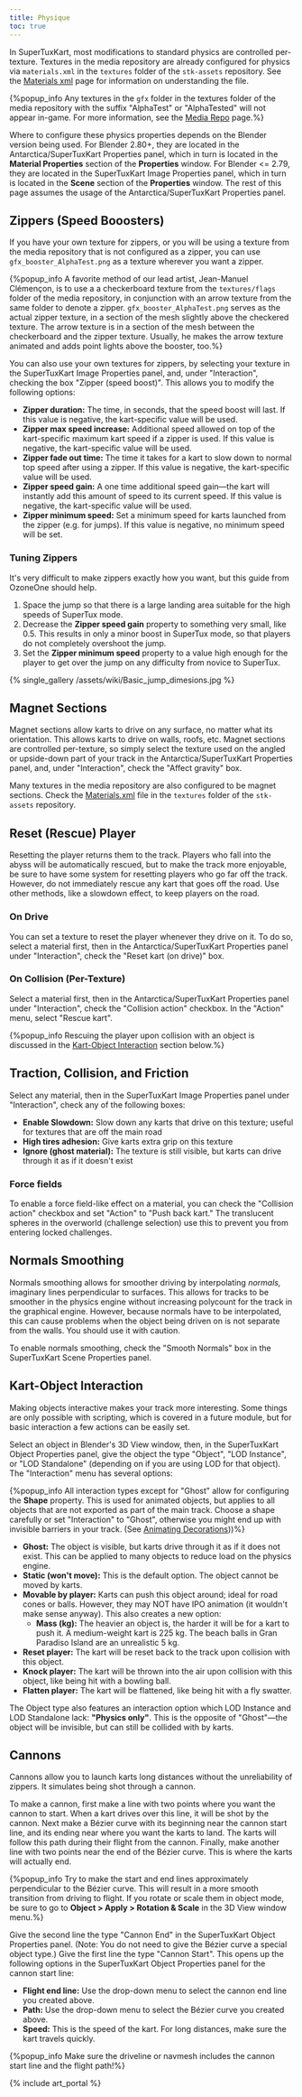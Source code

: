 ```yaml
---
title: Physique
toc: true
---
```

In SuperTuxKart, most modifications to standard physics are controlled per-texture. Textures in the media repository are already configured for physics via `materials.xml` in the `textures` folder of the `stk-assets` repository. See the [Materials xml](Materials_xml) page for information on understanding the file.

{%popup_info Any textures in the `gfx` folder in the textures folder of the media repository with the suffix "AlphaTest" or "AlphaTested" will not appear in-game. For more information, see the [Media Repo](Media_Repo) page.%}

Where to configure these physics properties depends on the Blender version being used. For Blender 2.80+, they are located in the Antarctica/SuperTuxKart Properties panel, which in turn is located in the **Material Properties** section of the **Properties** window. For Blender <= 2.79, they are located in the SuperTuxKart Image Properties panel, which in turn is located in the **Scene** section of the **Properties** window. The rest of this page assumes the usage of the Antarctica/SuperTuxKart Properties panel.

## Zippers (Speed Booosters)

If you have your own texture for zippers, or you will be using a texture from the media repository that is not configured as a zipper, you can use `gfx_booster_AlphaTest.png` as a texture wherever you want a zipper.

{%popup_info A favorite method of our lead artist, Jean-Manuel Clémençon, is to use a a checkerboard texture from the `textures/flags` folder of the media repository, in conjunction with an arrow texture from the same folder to denote a zipper. `gfx_booster_AlphaTest.png` serves as the actual zipper texture, in a section of the mesh slightly above the checkered texture. The arrow texture is in a section of the mesh between the checkerboard and the zipper texture. Usually, he makes the arrow texture animated and adds point lights above the booster, too.%}

You can also use your own textures for zippers, by selecting your texture in the SuperTuxKart Image Properties panel, and, under "Interaction", checking the box "Zipper (speed boost)". This allows you to modify the following options:

* **Zipper duration:** The time, in seconds, that the speed boost will last. If this value is negative, the kart-specific value will be used.
* **Zipper max speed increase:** Additional speed allowed on top of the kart-specific maximum kart speed if a zipper is used. If this value is negative, the kart-specific value will be used.
* **Zipper fade out time:** The time it takes for a kart to slow down to normal top speed after using a zipper. If this value is negative, the kart-specific value will be used.
* **Zipper speed gain:** A one time additional speed gain—the kart will instantly add this amount of speed to its current speed. If this value is negative, the kart-specific value will be used.
* **Zipper minimum speed:** Set a minimum speed for karts launched from the zipper (e.g. for jumps). If this value is negative, no minimum speed will be set.

### Tuning Zippers

It's very difficult to make zippers exactly how you want, but this guide from OzoneOne should help.

1. Space the jump so that there is a large landing area suitable for the high speeds of SuperTux mode.
2. Decrease the **Zipper speed gain** property to something very small, like 0.5. This results in only a minor boost in SuperTux mode, so that players do not completely overshoot the jump.
3. Set the **Zipper minimum speed** property to a value high enough for the player to get over the jump on any difficulty from novice to SuperTux.

{% single_gallery /assets/wiki/Basic_jump_dimesions.jpg %}

## Magnet Sections

Magnet sections allow karts to drive on any surface, no matter what its orientation. This allows karts to drive on walls, roofs, etc. Magnet sections are controlled per-texture, so simply select the texture used on the angled or upside-down part of your track in the Antarctica/SuperTuxKart Properties panel, and, under "Interaction", check the "Affect gravity" box.

Many textures in the media repository are also configured to be magnet sections. Check the [Materials.xml](Materials_xml) file in the `textures` folder of the `stk-assets` repository.

## Reset (Rescue) Player

Resetting the player returns them to the track. Players who fall into the abyss will be automatically rescued, but to make the track more enjoyable, be sure to have some system for resetting players who go far off the track. However, do not immediately rescue any kart that goes off the road. Use other methods, like a slowdown effect, to keep players on the road.

### On Drive

You can set a texture to reset the player whenever they drive on it. To do so, select a material first, then in the Antarctica/SuperTuxKart Properties panel under "Interaction", check the "Reset kart (on drive)" box.

### On Collision (Per-Texture)

Select a material first, then in the Antarctica/SuperTuxKart Properties panel under "Interaction", check the "Collision action" checkbox. In the "Action" menu, select "Rescue kart".

{%popup_info Rescuing the player upon collision with an object is discussed in the [Kart-Object Interaction](#kart-object-interaction) section below.%}

## Traction, Collision, and Friction

Select any material, then in the SuperTuxKart Image Properties panel under "Interaction", check any of the following boxes:

* **Enable Slowdown:** Slow down any karts that drive on this texture; useful for textures that are off the main road
* **High tires adhesion:** Give karts extra grip on this texture
* **Ignore (ghost material):** The texture is still visible, but karts can drive through it as if it doesn't exist

### Force fields

To enable a force field-like effect on a material, you can check the "Collision action" checkbox and set "Action" to "Push back kart." The translucent spheres in the overworld (challenge selection) use this to prevent you from entering locked challenges.

## Normals Smoothing

Normals smoothing allows for smoother driving by interpolating *normals,* imaginary lines perpendicular to surfaces. This allows for tracks to be smoother in the physics engine without increasing polycount for the track in the graphical engine. However, because normals have to be interpolated, this can cause problems when the object being driven on is not separate from the walls. You should use it with caution.

To enable normals smoothing, check the "Smooth Normals" box in the SuperTuxKart Scene Properties panel.

## Kart-Object Interaction

Making objects interactive makes your track more interesting. Some things are only possible with scripting, which is covered in a future module, but for basic interaction a few actions can be easily set.

Select an object in Blender's 3D View window, then, in the SuperTuxKart Object Properties panel, give the object the type "Object", "LOD Instance", or "LOD Standalone" (depending on if you are using LOD for that object). The "Interaction" menu has several options:

{%popup_info All interaction types except for "Ghost" allow for configuring the **Shape** property. This is used for animated objects, but applies to all objects that are not exported as part of the main track. Choose a shape carefully or set "Interaction" to "Ghost", otherwise you might end up with invisible barriers in your track. (See [Animating Decorations](Animating_Decorations)))%}

* **Ghost:** The object is visible, but karts drive through it as if it does not exist. This can be applied to many objects to reduce load on the physics engine.
* **Static (won't move):** This is the default option. The object cannot be moved by karts.
* **Movable by player:** Karts can push this object around; ideal for road cones or balls. However, they may NOT have IPO animation (it wouldn't make sense anyway). This also creates a new option:
    * **Mass (kg):** The heavier an object is, the harder it will be for a kart to push it. A medium-weight kart is 225 kg. The beach balls in Gran Paradiso Island are an unrealistic 5 kg.
* **Reset player:** The kart will be reset back to the track upon collision with this object.
* **Knock player:** The kart will be thrown into the air upon collision with this object, like being hit with a bowling ball.
* **Flatten player:** The kart will be flattened, like being hit with a fly swatter.

The Object type also features an interaction option which LOD Instance and LOD Standalone lack: **"Physics only"**. This is the opposite of "Ghost"—the object will be invisible, but can still be collided with by karts.

## Cannons

Cannons allow you to launch karts long distances without the unreliability of zippers. It simulates being shot through a cannon.

To make a cannon, first make a line with two points where you want the cannon to start. When a kart drives over this line, it will be shot by the cannon. Next make a Bézier curve with its beginning near the cannon start line, and its ending near where you want the karts to land. The karts will follow this path during their flight from the cannon. Finally, make another line with two points near the end of the Bézier curve. This is where the karts will actually end.

{%popup_info Try to make the start and end lines approximately perpendicular to the Bézier curve. This will result in a more smooth transition from driving to flight. If you rotate or scale them in object mode, be sure to go to **Object > Apply > Rotation & Scale** in the 3D View window menu.%}

Give the second line the type "Cannon End" in the SuperTuxKart Object Properties panel. (Note: You do not need to give the Bézier curve a special object type.) Give the first line the type "Cannon Start". This opens up the following options in the SuperTuxKart Object Properties panel for the cannon start line:

* **Flight end line:** Use the drop-down menu to select the cannon end line you created above.
* **Path:** Use the drop-down menu to select the Bézier curve you created above.
* **Speed:** This is the speed of the kart. For long distances, make sure the kart travels quickly.

{%popup_info Make sure the driveline or navmesh includes the cannon start line and the flight path!%}

{% include art_portal %}
